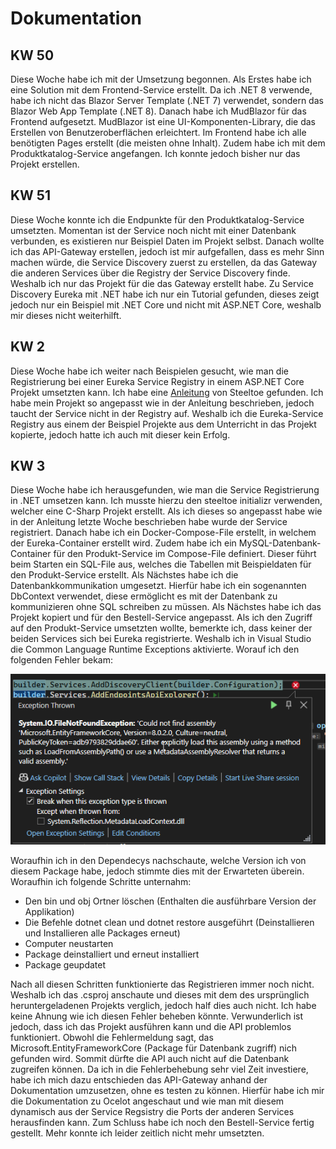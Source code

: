 # Dokumentation

## KW 50

Diese Woche habe ich mit der Umsetzung begonnen. Als Erstes habe ich eine Solution mit dem Frontend-Service erstellt. Da ich .NET 8 verwende, habe ich nicht das Blazor Server Template (.NET 7) verwendet, sondern das Blazor Web App Template (.NET 8). Danach habe ich MudBlazor für das Frontend aufgesetzt. MudBlazor ist eine UI-Komponenten-Library, die das Erstellen von Benutzeroberflächen erleichtert. Im Frontend habe ich alle benötigten Pages erstellt (die meisten ohne Inhalt). Zudem habe ich mit dem Produktkatalog-Service angefangen. Ich konnte jedoch bisher nur das Projekt erstellen.

## KW 51
Diese Woche konnte ich die Endpunkte für den Produktkatalog-Service umsetzten. Momentan ist der Service noch nicht mit einer Datenbank verbunden, es existieren nur Beispiel Daten im Projekt selbst. Danach wollte ich das API-Gateway erstellen, jedoch ist mir aufgefallen, dass es mehr Sinn machen würde, die Service Discovery zuerst zu erstellen, da das Gateway die anderen Services über die Registry der Service Discovery finde. Weshalb ich nur das Projekt für die das Gateway erstellt habe. Zu Service Discovery Eureka mit .NET habe ich nur ein Tutorial gefunden, dieses zeigt jedoch nur ein Beispiel mit .NET Core und nicht mit ASP.NET Core, weshalb mir dieses nicht weiterhilft.

## KW 2
Diese Woche habe ich weiter nach Beispielen gesucht, wie man die Registrierung bei einer Eureka Service Registry in einem ASP.NET Core Projekt umsetzten kann. Ich habe eine [Anleitung](https://docs.steeltoe.io/guides/service-discovery/eureka.html?tabs=cli) von Steeltoe gefunden. Ich habe mein Projekt so angepasst wie in der Anleitung beschrieben, jedoch taucht der Service nicht in der Registry auf. Weshalb ich die Eureka-Service Registry aus einem der Beispiel Projekte aus dem Unterricht in das Projekt kopierte, jedoch hatte ich auch mit dieser kein Erfolg.

## KW 3
Diese Woche habe ich herausgefunden, wie man die Service Registrierung in .NET umsetzen kann.  Ich musste hierzu den steeltoe initializr verwenden, welcher eine C-Sharp Projekt erstellt. Als ich dieses so angepasst habe wie in der Anleitung letzte Woche beschrieben habe wurde der Service registriert. Danach habe ich ein Docker-Compose-File erstellt, in welchem der Eureka-Container erstellt wird. Zudem habe ich ein MySQL-Datenbank-Container für den Produkt-Service im Compose-File definiert. Dieser führt beim Starten ein SQL-File aus, welches die Tabellen mit Beispieldaten für den Produkt-Service erstellt. Als Nächstes habe ich die Datenbankkommunikation umgesetzt. Hierfür habe ich ein sogenannten DbContext verwendet, diese ermöglicht es mit der Datenbank zu kommunizieren ohne SQL schreiben zu müssen.
Als Nächstes habe ich das Projekt kopiert und für den Bestell-Service angepasst. Als ich den Zugriff auf den Produkt-Service umsetzten wollte, bemerkte ich, dass keiner der beiden Services sich bei Eureka registrierte. Weshalb ich in Visual Studio die Common Language Runtime Exceptions aktivierte. Worauf ich den folgenden Fehler bekam:

![Error](Images/error.png "Errpr")

Woraufhin ich in den Dependecys nachschaute, welche Version ich von diesem Package habe, jedoch stimmte dies mit der Erwarteten überein. Woraufhin ich folgende Schritte unternahm:

-	Den bin und obj Ortner löschen (Enthalten die ausführbare Version der Applikation)
-	Die Befehle dotnet clean und dotnet restore ausgeführt (Deinstallieren und Installieren alle Packages erneut)
-	Computer neustarten
- Package deinstalliert und erneut installiert
- Package geupdatet

Nach all diesen Schritten funktionierte das Registrieren immer noch nicht. Weshalb ich das .csproj anschaute und dieses mit dem des ursprünglich heruntergeladenen Projekts verglich, jedoch half dies auch nicht. Ich habe keine Ahnung wie ich diesen Fehler beheben könnte. Verwunderlich ist jedoch, dass ich das Projekt ausführen kann und die API problemlos funktioniert. Obwohl die Fehlermeldung sagt, das Microsoft.EntityFrameworkCore (Package für Datenbank zugriff) nich gefunden wird. Sommit dürfte die API auch nicht auf die Datenbank zugreifen können.
Da ich in die Fehlerbehebung sehr viel Zeit investiere, habe ich mich dazu entschieden das API-Gateway anhand der Dokumentation umzusetzen, ohne es testen zu können. Hierfür habe ich mir die Dokumentation zu Ocelot angeschaut und wie man mit diesem dynamisch aus der Service Regsistry die Ports der anderen Services herausfinden kann. Zum Schluss habe ich noch den Bestell-Service fertig gestellt. Mehr konnte ich leider zeitlich nicht mehr umsetzten.
